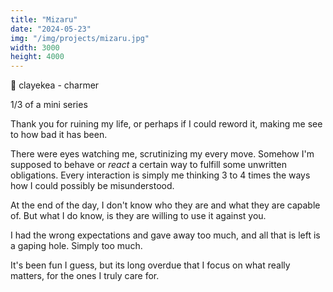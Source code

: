 ```yaml
---
title: "Mizaru"
date: "2024-05-23"
img: "/img/projects/mizaru.jpg"
width: 3000
height: 4000
---
```


🎵 clayekea - charmer

1/3 of a mini series

Thank you for ruining my life, or perhaps if I could reword it, making me see to how bad it has been.

There were eyes watching me, scrutinizing my every move. Somehow I'm supposed to behave or _react_ a certain way to fulfill some unwritten obligations. Every interaction is simply me thinking 3 to 4 times the ways how I could possibly be misunderstood.

At the end of the day, I don't know who they are and what they are capable of. But what I do know, is they are willing to use it against you.

I had the wrong expectations and gave away too much, and all that is left is a gaping hole. Simply too much.

It's been fun I guess, but its long overdue that I focus on what really matters, for the ones I truly care for.
